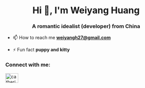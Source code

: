 <h1 align="center">Hi 👋, I'm Weiyang Huang</h1>
<h3 align="center">A romantic idealist (developer) from China</h3>

- 📫 How to reach me **weiyangh27@gmail.com**

- ⚡ Fun fact **puppy and kitty**

<h3 align="left">Connect with me:</h3>
<p align="left">
<a href="https://www.leetcode.com/catherine_mie" target="blank"><img align="center" src="https://raw.githubusercontent.com/rahuldkjain/github-profile-readme-generator/master/src/images/icons/Social/leet-code.svg" alt="catherine_mie" height="30" width="40" /></a>



</p>
